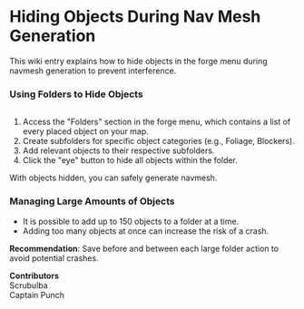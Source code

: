 # Hiding Objects During Nav Mesh Generation

This wiki entry explains how to hide objects in the forge menu during navmesh generation to prevent interference.

### Using Folders to Hide Objects

<figure><img src="../../../../.gitbook/assets/hiding-objects-for-nav-mesh-generation.gif" alt=""><figcaption></figcaption></figure>

1. Access the "Folders" section in the forge menu, which contains a list of every placed object on your map.
2. Create subfolders for specific object categories (e.g., Foliage, Blockers).
3. Add relevant objects to their respective subfolders.
4. Click the "eye" button to hide all objects within the folder.

With objects hidden, you can safely generate navmesh.

### Managing Large Amounts of Objects

* It is possible to add up to 150 objects to a folder at a time.
* Adding too many objects at once can increase the risk of a crash.

**Recommendation**: Save before and between each large folder action to avoid potential crashes.

**Contributors**\
Scrubulba\
Captain Punch

